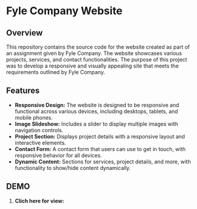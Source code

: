 # Fyle Company Website

## Overview

This repository contains the source code for the website created as part of an assignment given by Fyle Company.
The website showcases various projects, services, and contact functionalities. The purpose of this project was to develop a responsive and visually appealing site that meets the requirements outlined by Fyle Company.

## Features

- **Responsive Design:** The website is designed to be responsive and functional across various devices, including desktops, tablets, and mobile phones.
- **Image Slideshow:** Includes a slider to display multiple images with navigation controls.
- **Project Section:** Displays project details with a responsive layout and interactive elements.
- **Contact Form:** A contact form that users can use to get in touch, with responsive behavior for all devices.
- **Dynamic Content:** Sections for services, project details, and more, with functionality to show/hide content dynamically.

## DEMO

1. **Clich here for view:**

   
